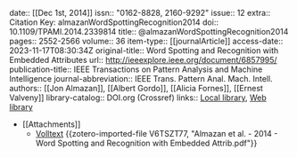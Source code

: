 date:: [[Dec 1st, 2014]]
issn:: "0162-8828, 2160-9292"
issue:: 12
extra:: Citation Key: almazanWordSpottingRecognition2014
doi:: 10.1109/TPAMI.2014.2339814
title:: @almazanWordSpottingRecognition2014
pages:: 2552-2566
volume:: 36
item-type:: [[journalArticle]]
access-date:: 2023-11-17T08:30:34Z
original-title:: Word Spotting and Recognition with Embedded Attributes
url:: http://ieeexplore.ieee.org/document/6857995/
publication-title:: IEEE Transactions on Pattern Analysis and Machine Intelligence
journal-abbreviation:: IEEE Trans. Pattern Anal. Mach. Intell.
authors:: [[Jon Almazan]], [[Albert Gordo]], [[Alicia Fornes]], [[Ernest Valveny]]
library-catalog:: DOI.org (Crossref)
links:: [Local library](zotero://select/groups/2386895/items/9KHHCLPL), [Web library](https://www.zotero.org/groups/2386895/items/9KHHCLPL)

- [[Attachments]]
	- [Volltext](https://zero.sci-hub.se/3289/a78a83fd0f9c0ed4c9b74d3cd80f730c/almazan2014.pdf#navpanes=0&view=FitH) {{zotero-imported-file V6TSZT77, "Almazan et al. - 2014 - Word Spotting and Recognition with Embedded Attrib.pdf"}}